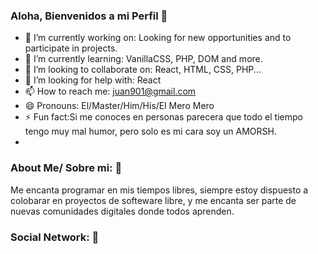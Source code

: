### Aloha, Bienvenidos a mi Perfil 👋


- 🔭 I’m currently working on: Looking for new opportunities and to participate in projects. 
- 🌱 I’m currently learning: VanillaCSS, PHP, DOM and more. 
- 👯 I’m looking to collaborate on: React, HTML, CSS, PHP...
- 🤔 I’m looking for help with: React
- 📫 How to reach me: juan901@gmail.com
- 😄 Pronouns: El/Master/Him/His/El Mero Mero
- ⚡ Fun fact:Si me conoces en personas parecera que todo el tiempo tengo muy mal humor, pero solo es mi cara soy un AMORSH. 
- 
### About Me/ Sobre mi: 👋
Me encanta programar en mis tiempos libres, siempre estoy dispuesto a colobarar en proyectos de softeware libre, y me encanta ser parte de nuevas comunidades digitales donde todos aprenden. 

### Social Network: 👋
